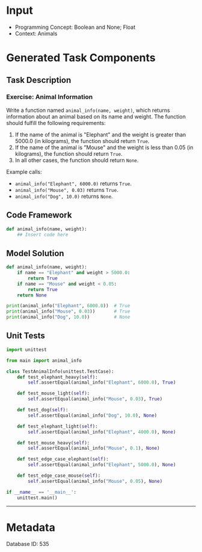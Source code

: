 # Input
- Programming Concept: Boolean and None; Float
- Context: Animals

# Generated Task Components
## Task Description
### Exercise: Animal Information

Write a function named `animal_info(name, weight)`, which returns information about an animal based on its name and weight. The function should fulfill the following requirements:

1. If the name of the animal is "Elephant" and the weight is greater than 5000.0 (in kilograms), the function should return `True`.
2. If the name of the animal is "Mouse" and the weight is less than 0.05 (in kilograms), the function should return `True`.
3. In all other cases, the function should return `None`.

Example calls:
- `animal_info("Elephant", 6000.0)` returns `True`.
- `animal_info("Mouse", 0.03)` returns `True`.
- `animal_info("Dog", 10.0)` returns `None`.

## Code Framework
```python
def animal_info(name, weight):
    ## Insert code here
```

## Model Solution
```python
def animal_info(name, weight):
    if name == "Elephant" and weight > 5000.0:
        return True
    if name == "Mouse" and weight < 0.05:
        return True
    return None

print(animal_info("Elephant", 6000.0))  # True
print(animal_info("Mouse", 0.03))       # True
print(animal_info("Dog", 10.0))         # None
```

## Unit Tests
```python
import unittest

from main import animal_info

class TestAnimalInfo(unittest.TestCase):
    def test_elephant_heavy(self):
        self.assertEqual(animal_info("Elephant", 6000.0), True)

    def test_mouse_light(self):
        self.assertEqual(animal_info("Mouse", 0.03), True)

    def test_dog(self):
        self.assertEqual(animal_info("Dog", 10.0), None)

    def test_elephant_light(self):
        self.assertEqual(animal_info("Elephant", 4000.0), None)

    def test_mouse_heavy(self):
        self.assertEqual(animal_info("Mouse", 0.1), None)

    def test_edge_case_elephant(self):
        self.assertEqual(animal_info("Elephant", 5000.0), None)

    def test_edge_case_mouse(self):
        self.assertEqual(animal_info("Mouse", 0.05), None)

if __name__ == '__main__':
    unittest.main()
```
___
# Metadata
Database ID: 535
